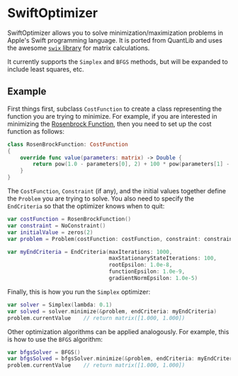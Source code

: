SwiftOptimizer
=========

SwiftOptimizer allows you to solve minimization/maximization problems in Apple's Swift programming language. It is ported from QuantLib and uses the awesome [`swix` library](http://swix.readthedocs.org/en/latest/index.html) for matrix calculations.

It currently supports the `Simplex` and `BFGS` methods, but will be expanded to include least squares, etc.

Example
--------

First things first, subclass `CostFunction` to create a class representing the function you are trying to minimize. For example, if you are interested in minimizing the [Rosenbrock Function](http://mathworld.wolfram.com/RosenbrockFunction.html), then you need to set up the cost function as follows:

```swift
class RosenBrockFunction: CostFunction
{
    override func value(parameters: matrix) -> Double {
        return pow(1.0 - parameters[0], 2) + 100 * pow(parameters[1] - pow(parameters[0], 2), 2.0)
    }
}
```

The `CostFunction`, `Constraint` (if any), and the initial values together define the `Problem` you are trying to solve. You also need to specify the `EndCriteria` so that the optimizer knows when to quit:    

```swift
var costFunction = RosenBrockFunction()
var constraint = NoConstraint()
var initialValue = zeros(2)
var problem = Problem(costFunction: costFunction, constraint: constraint, initialValue: initialValue)

var myEndCriteria = EndCriteria(maxIterations: 1000, 
                                maxStationaryStateIterations: 100, 
                                rootEpsilon: 1.0e-8, 
                                functionEpsilon: 1.0e-9, 
                                gradientNormEpsilon: 1.0e-5)

```

Finally, this is how you run the `Simplex` optimizer:

```swift
var solver = Simplex(lambda: 0.1)
var solved = solver.minimize(&problem, endCriteria: myEndCriteria)
problem.currentValue    // return matrix([1.000, 1.000])
```

Other optimization algorithms can be applied analogously. For example, this is how to use the `BFGS` algorithm:

```swift
var bfgsSolver = BFGS()
var bfgsSolved = bfgsSolver.minimize(&problem, endCriteria: myEndCriteria)
problem.currentValue    // return matrix([1.000, 1.000])
```
